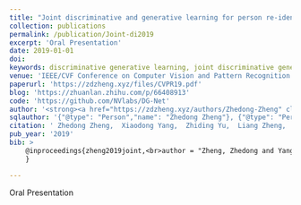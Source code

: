```yaml
---
title: "Joint discriminative and generative learning for person re-identification"
collection: publications
permalink: /publication/Joint-di2019
excerpt: 'Oral Presentation'
date: 2019-01-01
doi: 
keywords: discriminative generative learning, joint discriminative generative, learning person identification, object re-identification, image retrieval, person re-id, person retrieval, person search, 
venue: 'IEEE/CVF Conference on Computer Vision and Pattern Recognition (CVPR)'
paperurl: 'https://zdzheng.xyz/files/CVPR19.pdf'
blog: 'https://zhuanlan.zhihu.com/p/66408913'
code: 'https://github.com/NVlabs/DG-Net'
author: '<strong><a href="https://zdzheng.xyz/authors/Zhedong-Zheng" class="author">Zhedong Zheng</a></strong>, <a href="https://zdzheng.xyz/authors/Xiaodong-Yang" class="author"> <img src= "https://zdzheng.xyz/coauthors/xiaodong-yang.jpg" alt="xiaodong-yang" style="border-radius: 50%; height:20px; width:20px">Xiaodong Yang</a>, <a href="https://zdzheng.xyz/authors/Zhiding-Yu" class="author"> <img src= "https://zdzheng.xyz/coauthors/zhiding-yu.jpeg" alt="zhiding-yu" style="border-radius: 50%; height:20px; width:20px">Zhiding Yu</a>, <a href="https://zdzheng.xyz/authors/Liang-Zheng" class="author"> <img src= "https://zdzheng.xyz/coauthors/liang-zheng.jpg" alt="liang-zheng" style="border-radius: 50%; height:20px; width:20px">Liang Zheng</a>, <a href="https://zdzheng.xyz/authors/Yi-Yang" class="author"> <img src= "https://zdzheng.xyz/coauthors/yi-yang.jpeg" alt="yi-yang" style="border-radius: 50%; height:20px; width:20px">Yi Yang</a>, <a href="https://zdzheng.xyz/authors/Jan-Kautz" class="author">Jan Kautz</a>'
sqlauthor: '{"@type": "Person","name": "Zhedong Zheng"}, {"@type": "Person","name": "Xiaodong Yang"}, {"@type": "Person","name": "Zhiding Yu"}, {"@type": "Person","name": "Liang Zheng"}, {"@type": "Person","name": "Yi Yang"}, {"@type": "Person","name": "Jan Kautz"}'
citation: ' Zhedong Zheng,  Xiaodong Yang,  Zhiding Yu,  Liang Zheng,  Yi Yang,  Jan Kautz, &quot;Joint discriminative and generative learning for person re-identification.&quot; CVPR, 2019.'
pub_year: '2019'
bib: >
    @inproceedings{zheng2019joint,<br>author = "Zheng, Zhedong and Yang, Xiaodong and Yu, Zhiding and Zheng, Liang and Yang, Yi and Kautz, Jan",<br>title = "Joint discriminative and generative learning for person re-identification",<br>booktitle = "CVPR",<br>pages = "2138--2147",<br>code = "https://github.com/NVlabs/DG-Net",<br>url = "https://zdzheng.xyz/files/CVPR19.pdf",<br>blog = "https://zhuanlan.zhihu.com/p/66408913",<br>note = "Oral Presentation",<br>year = "2019"
    }

---
```

Oral Presentation
